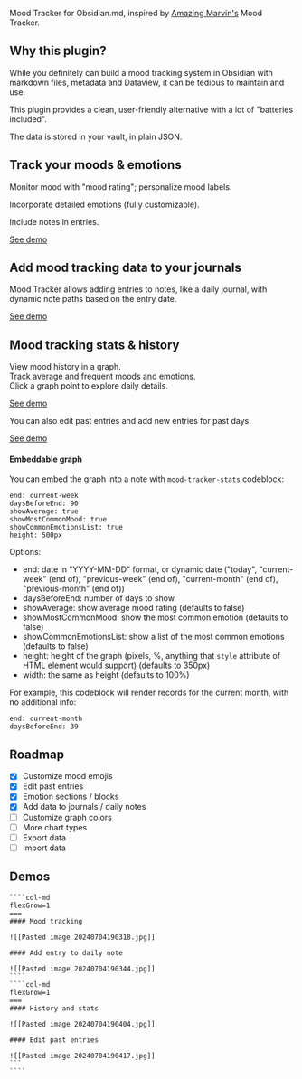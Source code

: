Mood Tracker for Obsidian.md, inspired by [Amazing Marvin's](https://amazingmarvin.com/) Mood Tracker.

## Why this plugin?

While you definitely can build a mood tracking system in Obsidian with markdown files, metadata and Dataview, it can be tedious to maintain and use.

This plugin provides a clean, user-friendly alternative with a lot of "batteries included".

The data is stored in your vault, in plain JSON.

## Track your moods & emotions

Monitor mood with "mood rating"; personalize mood labels.

Incorporate detailed emotions (fully customizable).

Include notes in entries.

[See demo](app://obsidian.md/index.html#mood-tracking)

## Add mood tracking data to your journals

Mood Tracker allows adding entries to notes, like a daily journal, with dynamic note paths based on the entry date.

[See demo](app://obsidian.md/index.html#add-entry-to-daily-note)

## Mood tracking stats & history

View mood history in a graph.  
Track average and frequent moods and emotions.  
Click a graph point to explore daily details.

[See demo](app://obsidian.md/index.html#history-and-stats)

You can also edit past entries and add new entries for past days.

[See demo](app://obsidian.md/index.html#edit-past-entries)

#### Embeddable graph

You can embed the graph into a note with `mood-tracker-stats` codeblock:

```mood-tracker-stats
end: current-week
daysBeforeEnd: 90
showAverage: true
showMostCommonMood: true
showCommonEmotionsList: true
height: 500px
```

Options:

- end: date in "YYYY-MM-DD" format, or dynamic date ("today", "current-week" (end of), "previous-week" (end of), "current-month" (end of), "previous-month" (end of))
- daysBeforeEnd: number of days to show
- showAverage: show average mood rating (defaults to false)
- showMostCommonMood: show the most common emotion (defaults to false)
- showCommonEmotionsList: show a list of the most common emotions (defaults to false)
- height: height of the graph (pixels, %, anything that `style` attribute of HTML element would support) (defaults to 350px)
- width: the same as height (defaults to 100%)

For example, this codeblock will render records for the current month, with no additional info:

```mood-tracker-stats
end: current-month
daysBeforeEnd: 39
```

## Roadmap

- [x] Customize mood emojis
- [x] Edit past entries
- [x] Emotion sections / blocks
- [x] Add data to journals / daily notes
- [ ] Customize graph colors
- [ ] More chart types
- [ ] Export data
- [ ] Import data

## Demos

`````col
````col-md
flexGrow=1
===
#### Mood tracking

![[Pasted image 20240704190318.jpg]]

#### Add entry to daily note

![[Pasted image 20240704190344.jpg]]
````
````col-md
flexGrow=1
===
#### History and stats

![[Pasted image 20240704190404.jpg]]

#### Edit past entries

![[Pasted image 20240704190417.jpg]]
```
````
`````